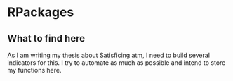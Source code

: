 # RPackages


## What to find here

As I am writing my thesis about Satisficing atm, I need to build several indicators for this. I try to automate as much as possible and intend to store my functions here.

